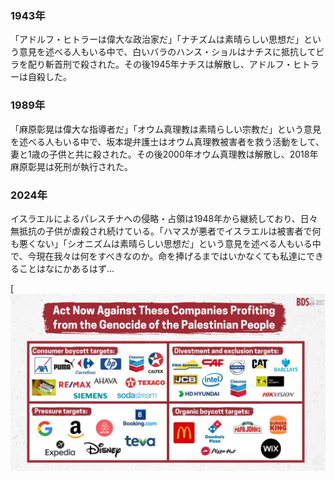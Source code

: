 ### 1943年
「アドルフ・ヒトラーは偉大な政治家だ」「ナチズムは素晴らしい思想だ」という意見を述べる人もいる中で、白いバラのハンス・ショルはナチスに抵抗してビラを配り斬首刑で殺された。その後1945年ナチスは解散し、アドルフ・ヒトラーは自殺した。

### 1989年
「麻原彰晃は偉大な指導者だ」「オウム真理教は素晴らしい宗教だ」という意見を述べる人もいる中で、坂本堤弁護士はオウム真理教被害者を救う活動をして、妻と1歳の子供と共に殺された。その後2000年オウム真理教は解散し、2018年麻原彰晃は死刑が執行された。

### 2024年
イスラエルによるパレスチナへの侵略・占領は1948年から継続しており、日々無抵抗の子供が虐殺され続けている。「ハマスが悪者でイスラエルは被害者で何も悪くない」「シオニズムは素晴らしい思想だ」という意見を述べる人もいる中で、今現在我々は何をすべきなのか。命を捧げるまではいかなくても私達にできることはなにかあるはず...

[![BDS](img/List-of-Companies-That-Support-Israel.jpg)

